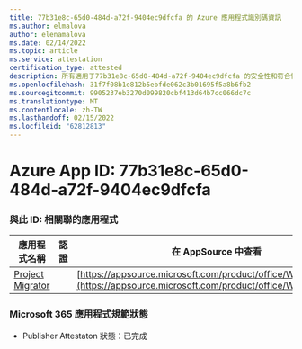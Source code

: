 ```yaml
---
title: 77b31e8c-65d0-484d-a72f-9404ec9dfcfa 的 Azure 應用程式識別碼資訊
ms.author: elmalova
author: elenamalova
ms.date: 02/14/2022
ms.topic: article
ms.service: attestation
certification_type: attested
description: 所有適用于77b31e8c-65d0-484d-a72f-9404ec9dfcfa 的安全性和符合性資訊資訊。
ms.openlocfilehash: 31f7f08b1e812b5ebfde062c3b01695f5a8b6fb2
ms.sourcegitcommit: 9905237eb3270d099820cbf413d64b7cc066dc7c
ms.translationtype: MT
ms.contentlocale: zh-TW
ms.lasthandoff: 02/15/2022
ms.locfileid: "62812813"
---
```

# <a name="azure-app-id-77b31e8c-65d0-484d-a72f-9404ec9dfcfa"></a>Azure App ID: 77b31e8c-65d0-484d-a72f-9404ec9dfcfa


### <a name="apps-associated-with-this-id"></a>與此 ID: 相關聯的應用程式
| **應用程式名稱** | **認證** | **在 AppSource 中查看** |
|--------------|---------------|-----------------------|
| [Project Migrator](https://docs.microsoft.com/microsoft-365-app-certification/forward/WA200003160) |  | [https://appsource.microsoft.com/product/office/WA200003160](https://appsource.microsoft.com/product/office/WA200003160) |

### <a name="microsoft-365-app-compliance-status"></a>Microsoft 365 應用程式規範狀態
- Publisher Attestaton 狀態：已完成
